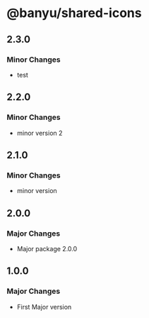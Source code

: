 # @banyu/shared-icons

## 2.3.0

### Minor Changes

- test

## 2.2.0

### Minor Changes

- minor version 2

## 2.1.0

### Minor Changes

- minor version

## 2.0.0

### Major Changes

- Major package 2.0.0

## 1.0.0

### Major Changes

- First Major version
